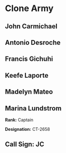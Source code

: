 # Clone Army

## John Carmichael
## Antonio Desroche

## Francis Gichuhi
## Keefe Laporte
## Madelyn Mateo
## Marina Lundstrom

**Rank:** Captain

**Designation:** CT-2658

**Call Sign:** JC
----
